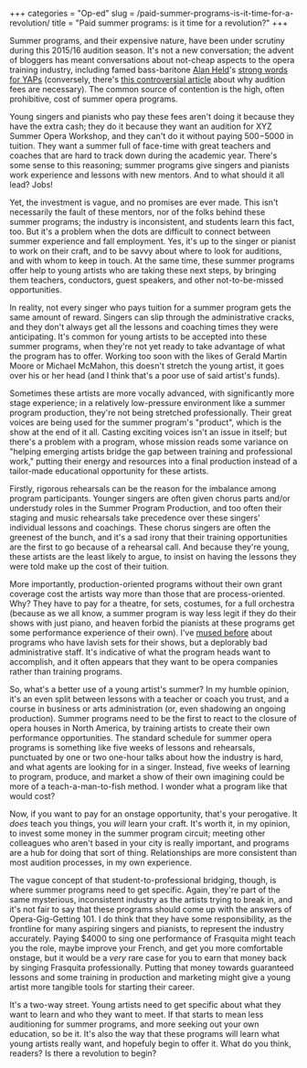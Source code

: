 +++
categories = "Op-ed"
slug = /paid-summer-programs-is-it-time-for-a-revolution/
title = "Paid summer programs: is it time for a revolution?"
+++

Summer programs, and their expensive nature, have been under scrutiny during this 2015/16 audition season. It's not a new conversation; the advent of bloggers has meant conversations about not-cheap aspects to the opera training industry, including famed bass-baritone [Alan Held](/scene/people/alan-held/)'s [strong words for YAPs](http://slippedisc.com/2014/11/opera-stalwart-young-artist-programs-are-ripping-off-young-artists/) (conversely, there's [this controversial article](http://thousandfoldecho.com/2014/10/17/why-opera-companies-charge-audition-fees-and-why-you-should-pay-them/) about why audition fees are necessary). The common source of contention is the high, often prohibitive, cost of summer opera programs. 

Young singers and pianists who pay these fees aren't doing it because they have the extra cash; they do it because they want an audition for XYZ Summer Opera Workshop, and they can't do it without paying $500-$5000 in tuition. They want a summer full of face-time with great teachers and coaches that are hard to track down during the academic year. There's some sense to this reasoning; summer programs give singers and pianists work experience and lessons with new mentors. And to what should it all lead? Jobs!

Yet, the investment is vague, and no promises are ever made. This isn't necessarily the fault of these mentors, nor of the folks behind these summer programs; the industry is inconsistent, and students learn this fact, too. But it's a problem when the dots are difficult to connect between summer experience and fall employment. Yes, it's up to the singer or pianist to work on their craft, and to be savvy about where to look for auditions, and with whom to keep in touch. At the same time, these summer programs offer help to young artists who are taking these next steps, by bringing them teachers, conductors, guest speakers, and other not-to-be-missed opportunities. 

In reality, not every singer who pays tuition for a summer program gets the same amount of reward. Singers can slip through the administrative cracks, and they don't always get all the lessons and coaching times they were anticipating. It's common for young artists to be accepted into these summer programs, when they're not yet ready to take advantage of what the program has to offer. Working too soon with the likes of Gerald Martin Moore or Michael McMahon, this doesn't stretch the young artist, it goes over his or her head (and I think that's a poor use of said artist's funds). 

Sometimes these artists are more vocally advanced, with significantly more stage experience; in a relatively low-pressure environment like a summer program production, they're not being stretched professionally. Their great voices are being used for the summer program's "product", which is the show at the end of it all. Casting exciting voices isn't an issue in itself; but there's a problem with a program, whose mission reads some variance on "helping emerging artists bridge the gap between training and professional work," putting their energy and resources into a final production instead of a tailor-made educational opportunity for these artists. 

Firstly, rigorous rehearsals can be the reason for the imbalance among program participants. Younger singers are often given chorus parts and/or understudy roles in the Summer Program Production, and too often their staging and music rehearsals take precedence over these singers' individual lessons and coachings. These chorus singers are often the greenest of the bunch, and it's a sad irony that their training opportunities are the first to go because of a rehearsal call. And because they're young, these artists are the least likely to argue, to insist on having the lessons they were told make up the cost of their tuition.

More importantly, production-oriented programs without their own grant coverage cost the artists way more than those that are process-oriented. Why? They have to pay for a theatre, for sets, costumes, for a full orchestra (because as we all know, a summer program is way less legit if they do their shows with just piano, and heaven forbid the pianists at these programs get some performance experience of their own). I've [mused before](/artists-administration-reputations/) about programs who have lavish sets for their shows, but a deplorably bad administrative staff. It's indicative of what the program heads want to accomplish, and it often appears that they want to be opera companies rather than training programs.

So, what's a better use of a young artist's summer? In my humble opinion, it's an even split between lessons with a teacher or coach you trust, and a course in business or arts administration (or, even shadowing an ongoing production). Summer programs need to be the first to react to the closure of opera houses in North America, by training artists to create their own performance opportunities. The standard schedule for summer opera programs is something like five weeks of lessons and rehearsals, punctuated by one or two one-hour talks about how the industry is hard, and what agents are looking for in a singer. Instead, five weeks of learning to program, produce, and market a show of their own imagining could be more of a teach-a-man-to-fish method. I wonder what a program like that would cost?

Now, if you want to pay for an onstage opportunity, that's your perogative. It *does* teach you things, you *will* learn your craft. It's worth it, in my opinion, to invest some money in the summer program circuit; meeting other colleagues who aren't based in your city is really important, and programs are a hub for doing that sort of thing. Relationships are more consistent than most audition processes, in my own experience.

The vague concept of that student-to-professional bridging, though, is where summer programs need to get specific. Again, they're part of the same mysterious, inconsistent industry as the artists trying to break in, and it's not fair to say that these programs should come up with the answers of Opera-Gig-Getting 101. I do think that they have some responsibility, as the frontline for many aspiring singers and pianists, to represent the industry accurately. Paying $4000 to sing one performance of Frasquita might teach you the role, maybe improve your French, and get you more comfortable onstage, but it would be a *very* rare case for you to earn that money back by singing Frasquita professionally. Putting that money towards guaranteed lessons and some training in production and marketing might give a young artist more tangible tools for starting their career.

It's a two-way street. Young artists need to get specific about what they want to learn and who they want to meet. If that starts to mean less auditioning for summer programs, and more seeking out your own education, so be it. It's also the way that these programs will learn what young artists really want, and hopefuly begin to offer it. What do you think, readers? Is there a revolution to begin?
